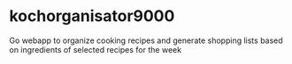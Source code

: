 # kochorganisator9000
Go webapp to organize cooking recipes and generate shopping lists based on ingredients of selected recipes for the week
